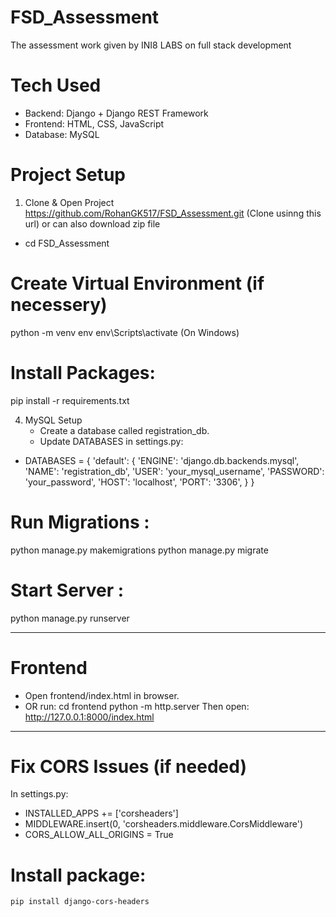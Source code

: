# FSD_Assessment
The assessment work given by INI8 LABS on full stack development

# Tech Used
- Backend: Django + Django REST Framework
- Frontend: HTML, CSS, JavaScript
- Database: MySQL

# Project Setup

1. Clone & Open Project
   https://github.com/RohanGK517/FSD_Assessment.git (Clone usinng this url) or can also download zip file

* cd FSD_Assessment

 # Create Virtual Environment (if necessery)
   python -m venv env
   env\Scripts\activate  (On Windows)

# Install Packages:
   pip install -r requirements.txt

4. MySQL Setup
   - Create a database called registration_db.
   - Update DATABASES in settings.py:

- DATABASES = {
         'default': {
             'ENGINE': 'django.db.backends.mysql',
             'NAME': 'registration_db',
             'USER': 'your_mysql_username',
             'PASSWORD': 'your_password',
             'HOST': 'localhost',
             'PORT': '3306',
         }
     }

# Run Migrations :
   python manage.py makemigrations
   python manage.py migrate

# Start Server :
   python manage.py runserver

------------------------

# Frontend

- Open frontend/index.html in browser.
- OR run:
    cd frontend
    python -m http.server
  Then open: http://127.0.0.1:8000/index.html

-----------------------------------------------

# Fix CORS Issues (if needed)
In settings.py:

- INSTALLED_APPS += ['corsheaders']
- MIDDLEWARE.insert(0, 'corsheaders.middleware.CorsMiddleware')
- CORS_ALLOW_ALL_ORIGINS = True

# Install package:
    pip install django-cors-headers
